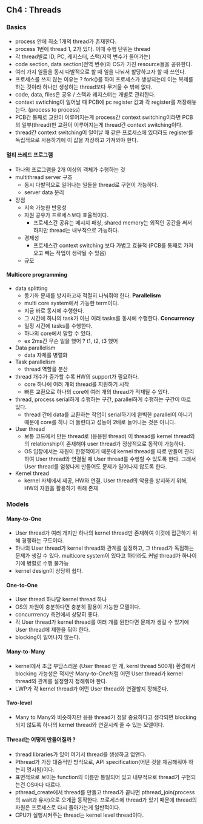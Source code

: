 ## Ch4 : Threads
### Basics
* process 안에 최소 1개의 thread가 존재한다.
* process 1번에 thread 1, 2가 있다. 이때 수행 단위는 thread
* 각 thread별로 ID, PC, 레지스터, 스택(지역 변수가 들어가는)
* code section, data section(전역 변수)와 OS가 가진 resource들을 공유한다.
* 여러 가지 일들을 동시 다발적으로 할 때 일을 나눠서 할당하고자 할 때 쓰인다.
* 프로세스를 쓰지 않는 이유는 ? fork()를 하여 프로세스가 생성되는데 이는 복제를 하는 것이라 하나만 생성하는 thread보다 무거울 수 밖에 없다.
* code, data, files은 공유 / 스택과 레지스터는 개별로 관리한다.
* context swtiching이 일어날 때 PCB에 pc register 값과 각 register를 저장해놓는다. (process to process)
* PCB간 통째로 교환이 이루어지는게 process간 context switching이라면 PCB의 일부(thread)만 교환이 이루어지는게 thread간 context switching이다.
* thread간 context switching이 일어날 때 같은 프로세스에 있더라도 register를 독립적으로 사용하기에 이 값을 저장하고 가져와야 한다.
#### 멀티 쓰레드 프로그램
* 하나의 프로그램을 2개 이상의 객체가 수행하는 것
* multithread server 구조
  * 동시 다발적으로 일어나는 일들을 thread로 구현이 가능하다.
  * server data 분리
* 장점
  * 지속 가능한 반응성
  * 자원 공유가 프로세스보다 효율적이다.
    * 프로세스간 공유는 메시지 패싱, shared memory는 외적인 공간을 써서 하지만 thread는 내부적으로 가능하다.
  * 경제성
    * 프로세스간 context switching 보다 가볍고 효율적 (PCB를 통째로 가져오고 빼는 작업이 생략될 수 있음)
  * 규모
#### Multicore programming
* data splitting
  * 동기화 문제를 방지하고자 적절히 나눠줘야 한다.
**Parallelism**    
  * multi core system에서 가능한 term이다.
  * 지금 바로 동시에 수행한다.
  * 그 시간에 하나의 task가 아닌 여러 tasks를 동시에 수행한다.
**Concurrency**
  * 일정 시간에 tasks를 수행한다.
  * 하나의 core에서 말할 수 있다.
  * ex 2ms간 무슨 일을 했어 ? t1, t2, t3 했어
* Data parallelism
  * data 자체를 병렬화
* Task parallelism
  * thread 역할을 분산
* thread 개수가 증가할 수록 HW의 support가 필요하다.
  * core 하나에 여러 개의 thread를 지원하기 시작
  * 빠른 교환으로 하나의 core에 여러 개의 thread가 적재될 수 있다.
* thread, process serial하게 수행하는 구간, parallel하게 수행하는 구간이 따로 있다.
  * thread 간에 data를 교환하는 작업이 serial하기에 완벽한 parallel이 아니기 때문에 core를 하나 더 들린다고 성능이 2배로 늘어나는 것은 아니다. 
* User thread
  * 보통 코드에서 만든 thread로 (응용된 thread) 이 thread를 kernel thread와의 relationship이 존재해야 user thread가 정상적으로 동작이 가능하다.
  * OS 입장에서는 자원이 한정적이기 때문에 kernel thread를 따로 만들어 관리하여 User thread와 연결될 때 User thread를 수행할 수 있도록 한다. 그래서 User thread를 엄청나게 만들어도 문제가 일어나지 않도록 한다.
* Kernel thread
  * kernel 자체에서 제공, HW와 연결, User thread의 악용을 방지하기 위해, HW의 자원을 활용하기 위해 존재 
### Models
#### Many-to-One
* User thread가 여러 개지만 하나의 kernel thread만 존재하여 이것에 접근하기 위해 경쟁하는 구도이다. 
* 하나의 User thread가 kernel thread와 관계를 설정하고, 그 thread가 독점하는 문제가 생길 수 있다. multicore system이 있다고 하더라도 커널 thread가 하나이기에 병렬로 수행 불가능
* kernel design이 상당히 쉽다.
#### One-to-One
* User thread 하나당 kernel thread 하나
* OS의 자원이 충분하다면 충분히 활용이 가능한 모델이다.
* concurrrency 측면에서 상당히 좋다.
* 각 User thread가 kernel thread를 여러 개를 원한다면 문제가 생길 수 있기에 User thread에 제한을 둬야 한다.
* blocking이 일어나지 않는다.
#### Many-to-Many
* kernel에서 조금 부담스러운 (User thread 만 개, kernl thread 500개) 환경에서 blocking 가능성은 적지만 Many-to-One처럼 어떤 User thread가 kernel thread와 관계를 설정할지 정해줘야 한다. 
* LWP가 각 kernel thread가 어떤 User thread와 연결할지 정해준다.
#### Two-level
* Many to Many와 비슷하지만 응용 thread가 정말 중요하다고 생각되면 blocking 되지 않도록 하나의 kernel thread와 연결시켜 줄 수 있는 모델이다.
#### Thread는 어떻게 만들어질까 ?
* thread libraries가 있어 여기서 thread를 생성하고 없앤다.
* Pthread가 가장 대중적인 방식으로, API specification(어떤 것을 제공해줘야 하는지 명시됨)이다.
* 표면적으로 보이는 function의 이름만 통일되어 있고 내부적으로 thread가 구현되는건 OS마다 다르다.
* pthread_create에서 thread를 만들고 thread가 끝나면 pthread_join(process의 wait과 유사)으로 오게끔 동작한다. 프로세스에 thread가 있기 때문에 thread의 자원은 프로세스로 다시 돌아가는게 일반적이다.
* CPU가 실행시켜주는 thread는 kernel level thread이다.